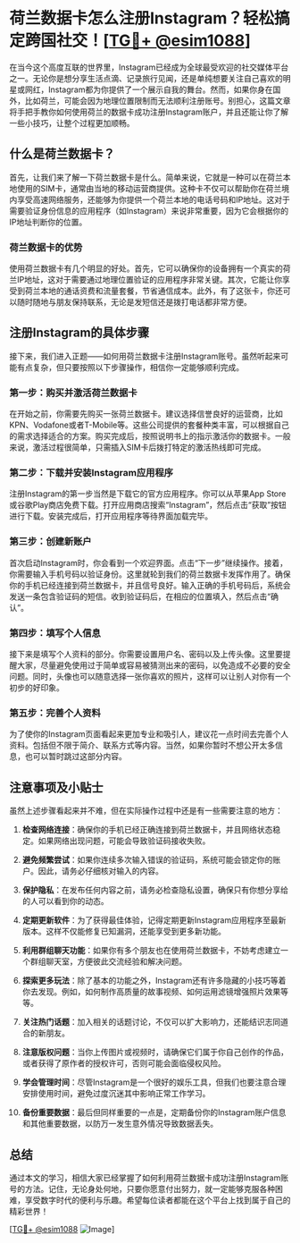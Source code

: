 # 荷兰数据卡怎么注册Instagram？轻松搞定跨国社交！[[TG💪+ @esim1088](https://t.me/s/esim1088)]

在当今这个高度互联的世界里，Instagram已经成为全球最受欢迎的社交媒体平台之一。无论你是想分享生活点滴、记录旅行见闻，还是单纯想要关注自己喜欢的明星或网红，Instagram都为你提供了一个展示自我的舞台。然而，如果你身在国外，比如荷兰，可能会因为地理位置限制而无法顺利注册账号。别担心，这篇文章将手把手教你如何使用荷兰的数据卡成功注册Instagram账户，并且还能让你了解一些小技巧，让整个过程更加顺畅。

## 什么是荷兰数据卡？

首先，让我们来了解一下荷兰数据卡是什么。简单来说，它就是一种可以在荷兰本地使用的SIM卡，通常由当地的移动运营商提供。这种卡不仅可以帮助你在荷兰境内享受高速网络服务，还能够为你提供一个荷兰本地的电话号码和IP地址。这对于需要验证身份信息的应用程序（如Instagram）来说非常重要，因为它会根据你的IP地址判断你的位置。

### 荷兰数据卡的优势

使用荷兰数据卡有几个明显的好处。首先，它可以确保你的设备拥有一个真实的荷兰IP地址，这对于需要通过地理位置验证的应用程序非常关键。其次，它能让你享受到荷兰本地的通话资费和流量套餐，节省通信成本。此外，有了这张卡，你还可以随时随地与朋友保持联系，无论是发短信还是拨打电话都非常方便。

## 注册Instagram的具体步骤

接下来，我们进入正题——如何用荷兰数据卡注册Instagram账号。虽然听起来可能有点复杂，但只要按照以下步骤操作，相信你一定能够顺利完成。

### 第一步：购买并激活荷兰数据卡

在开始之前，你需要先购买一张荷兰数据卡。建议选择信誉良好的运营商，比如KPN、Vodafone或者T-Mobile等。这些公司提供的套餐种类丰富，可以根据自己的需求选择适合的方案。购买完成后，按照说明书上的指示激活你的数据卡。一般来说，激活过程很简单，只需插入SIM卡后拨打特定的激活热线即可完成。

### 第二步：下载并安装Instagram应用程序

注册Instagram的第一步当然是下载它的官方应用程序。你可以从苹果App Store或谷歌Play商店免费下载。打开应用商店搜索“Instagram”，然后点击“获取”按钮进行下载。安装完成后，打开应用程序等待界面加载完毕。

### 第三步：创建新账户

首次启动Instagram时，你会看到一个欢迎界面。点击“下一步”继续操作。接着，你需要输入手机号码以验证身份。这里就轮到我们的荷兰数据卡发挥作用了。确保你的手机已经连接到荷兰数据卡，并且信号良好。输入正确的手机号码后，系统会发送一条包含验证码的短信。收到验证码后，在相应的位置填入，然后点击“确认”。

### 第四步：填写个人信息

接下来是填写个人资料的部分。你需要设置用户名、密码以及上传头像。这里要提醒大家，尽量避免使用过于简单或容易被猜测出来的密码，以免造成不必要的安全问题。同时，头像也可以随意选择一张你喜欢的照片，这样可以让别人对你有一个初步的好印象。

### 第五步：完善个人资料

为了使你的Instagram页面看起来更加专业和吸引人，建议花一点时间去完善个人资料。包括但不限于简介、联系方式等内容。当然，如果你暂时不想公开太多信息，也可以暂时跳过这部分内容。

## 注意事项及小贴士

虽然上述步骤看起来并不难，但在实际操作过程中还是有一些需要注意的地方：

1. **检查网络连接**：确保你的手机已经正确连接到荷兰数据卡，并且网络状态稳定。如果网络出现问题，可能会导致验证码接收失败。
   
2. **避免频繁尝试**：如果你连续多次输入错误的验证码，系统可能会锁定你的账户。因此，请务必仔细核对输入的内容。

3. **保护隐私**：在发布任何内容之前，请务必检查隐私设置，确保只有你想分享给的人可以看到你的动态。

4. **定期更新软件**：为了获得最佳体验，记得定期更新Instagram应用程序至最新版本。这样不仅能修复已知漏洞，还能享受到更多新功能。

5. **利用群组聊天功能**：如果你有多个朋友也在使用荷兰数据卡，不妨考虑建立一个群组聊天室，方便彼此交流经验和解决问题。

6. **探索更多玩法**：除了基本的功能之外，Instagram还有许多隐藏的小技巧等着你去发现。例如，如何制作高质量的故事视频、如何运用滤镜增强照片效果等等。

7. **关注热门话题**：加入相关的话题讨论，不仅可以扩大影响力，还能结识志同道合的新朋友。

8. **注意版权问题**：当你上传图片或视频时，请确保它们属于你自己创作的作品，或者获得了原作者的授权许可，否则可能会面临侵权风险。

9. **学会管理时间**：尽管Instagram是一个很好的娱乐工具，但我们也要注意合理安排使用时间，避免过度沉迷其中影响正常工作学习。

10. **备份重要数据**：最后但同样重要的一点是，定期备份你的Instagram账户信息和其他重要数据，以防万一发生意外情况导致数据丢失。

## 总结

通过本文的学习，相信大家已经掌握了如何利用荷兰数据卡成功注册Instagram账号的方法。记住，无论身处何地，只要你愿意付出努力，就一定能够克服各种困难，享受数字时代的便利与乐趣。希望每位读者都能在这个平台上找到属于自己的精彩世界！

[[TG💪+ @esim1088](https://t.me/s/esim1088) ![Image](https://i.postimg.cc/4NQfJmqS/Snipaste-2025-05-13-00-14-12.png)]
